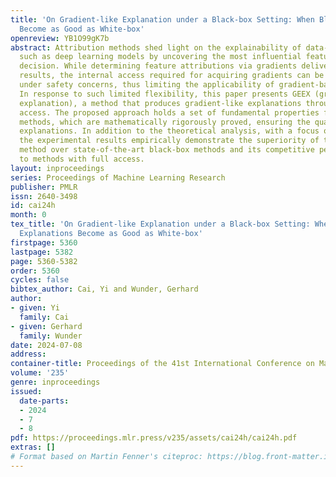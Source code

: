 ```yaml
---
title: 'On Gradient-like Explanation under a Black-box Setting: When Black-box Explanations
  Become as Good as White-box'
openreview: YB1O99gK7b
abstract: Attribution methods shed light on the explainability of data-driven approaches
  such as deep learning models by uncovering the most influential features in a to-be-explained
  decision. While determining feature attributions via gradients delivers promising
  results, the internal access required for acquiring gradients can be impractical
  under safety concerns, thus limiting the applicability of gradient-based approaches.
  In response to such limited flexibility, this paper presents GEEX (gradient-estimation-based
  explanation), a method that produces gradient-like explanations through only query-level
  access. The proposed approach holds a set of fundamental properties for attribution
  methods, which are mathematically rigorously proved, ensuring the quality of its
  explanations. In addition to the theoretical analysis, with a focus on image data,
  the experimental results empirically demonstrate the superiority of the proposed
  method over state-of-the-art black-box methods and its competitive performance compared
  to methods with full access.
layout: inproceedings
series: Proceedings of Machine Learning Research
publisher: PMLR
issn: 2640-3498
id: cai24h
month: 0
tex_title: 'On Gradient-like Explanation under a Black-box Setting: When Black-box
  Explanations Become as Good as White-box'
firstpage: 5360
lastpage: 5382
page: 5360-5382
order: 5360
cycles: false
bibtex_author: Cai, Yi and Wunder, Gerhard
author:
- given: Yi
  family: Cai
- given: Gerhard
  family: Wunder
date: 2024-07-08
address:
container-title: Proceedings of the 41st International Conference on Machine Learning
volume: '235'
genre: inproceedings
issued:
  date-parts:
  - 2024
  - 7
  - 8
pdf: https://proceedings.mlr.press/v235/assets/cai24h/cai24h.pdf
extras: []
# Format based on Martin Fenner's citeproc: https://blog.front-matter.io/posts/citeproc-yaml-for-bibliographies/
---
```

